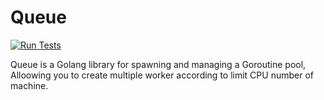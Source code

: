 # Queue

[![Run Tests](https://github.com/appleboy/queue/actions/workflows/go.yml/badge.svg?branch=master)](https://github.com/appleboy/queue/actions/workflows/go.yml)

Queue is a Golang library for spawning and managing a Goroutine pool, Alloowing you to create multiple worker according to limit CPU number of machine.
